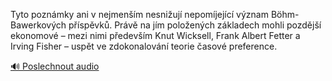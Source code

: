 
Tyto poznámky ani v nejmenším nesnižují nepomíjející význam Böhm-Bawerkových příspěvků. Právě na jím položených základech mohli pozdější ekonomové – mezi nimi především Knut Wicksell, Frank Albert Fetter a Irving Fisher – uspět ve zdokonalování teorie časové preference.

[🔊 Poslechnout audio](/data/7-paragraphs/audio/chapter_89/para_005-Tyto-poznmky-ani-v-nejmenm-nesniuj-nepomjej.mp3)
